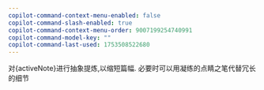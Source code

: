 ```yaml
---
copilot-command-context-menu-enabled: false
copilot-command-slash-enabled: true
copilot-command-context-menu-order: 9007199254740991
copilot-command-model-key: ""
copilot-command-last-used: 1753508522680
---
```

对{activeNote}进行抽象提炼,以缩短篇幅.
必要时可以用凝练的点睛之笔代替冗长的细节